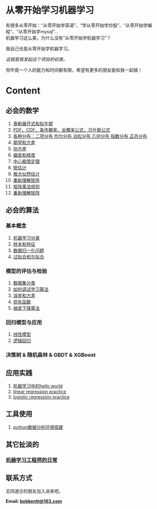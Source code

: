 # 从零开始学习机器学习

有很多从零开始：“从零开始学英语”、“学从零开始学炒股”、“从零开始学编程”、“从零开始学mysql”...    
机器学习这么美，为什么没有“从零开始学机器学习”？

我自己也是从零开始学机器学习。

*这就是我发起这个项目的初衷。*

但毕竟一个人的能力和时间都有限，希望有更多的朋友能和我一起搞！

# Content
## 必会的数学
1. [泰勒展开式和拟牛顿](https://github.com/bobkentt/Learning-machine-from-scratch-/blob/master/math-base/ch1/1.md)
2. [PDF、CDF、条件概率、全概率公式、贝叶斯公式](https://github.com/bobkentt/Learning-machine-from-scratch-/blob/master/math-base/ch2/2.md)
3. [各种分布：二项分布 均匀分布 泊松分布 几何分布 指数分布 正态分布](https://github.com/bobkentt/Learning-machine-from-scratch-/blob/master/math-base/ch2/3.md)
4. [期望和方差](https://github.com/bobkentt/Learning-machine-from-scratch-/blob/master/math-base/ch3/ch3.md)
5. [协方差](https://github.com/bobkentt/Learning-machine-from-scratch-/blob/master/math-base/ch4/ch4.md)
6. [偏度和峰度](https://github.com/bobkentt/Learning-machine-from-scratch-/blob/master/math-base/ch5/ch5.md)
7. [中心极限定理](https://github.com/bobkentt/Learning-machine-from-scratch-/blob/master/math-base/ch6/ch6.md)
8. [矩估计](https://github.com/bobkentt/Learning-machine-from-scratch-/blob/master/math-base/ch7/ch7.md)
9. [极大似然估计](https://github.com/bobkentt/Learning-machine-from-scratch-/blob/master/math-base/ch8/ch8.md)
10. [重新理解矩阵](https://github.com/bobkentt/Learning-machine-from-scratch-/blob/master/math-base/ch9/ch9.md)
11. [矩阵乘法规则](h-/blob/master/math-base/ch8/ch8.md)
10. [重新理解矩阵](https://github.com/bobkentt/Learning-machine-from-scratch-/blob/master/math-base/ch11/matrix.md)

## 必会的算法
### 基本概念
1. [机器学习分类](https://github.com/bobkentt/Learning-machine-from-scratch-/blob/master/alg-base/ch1/the_division_of_ml.md)
2. [样本和特征](https://github.com/bobkentt/Learning-machine-from-scratch-/blob/master/alg-base/ch1/sample_feature_label.md)
3. [数据归一化问题](https://github.com/bobkentt/Learning-machine-from-scratch-/blob/master/alg-base/ch1/data_normalization.md)
4. [过拟合和欠拟合](https://github.com/bobkentt/Learning-machine-from-scratch-/blob/master/alg-base/ch1/underfitting_vs_overfitting.md)
### 模型的评估与检验
1. [数据集分类](https://github.com/bobkentt/Learning-machine-from-scratch-/blob/master/alg-base/ch1/dataset_classification.md)
2. [如何调试学习算法](https://github.com/bobkentt/Learning-machine-from-scratch-/blob/master/alg-base/ch1/debug_ml_alg.md)
3. [误差和方差](https://github.com/bobkentt/Learning-machine-from-scratch-/blob/master/alg-base/ch1/Error%26variance.md)
4. [损失函数](https://github.com/bobkentt/Learning-machine-from-scratch-/blob/master/alg-base/ch1/loss_function.md)
5. [梯度下降算法](https://github.com/bobkentt/Learning-machine-from-scratch-/blob/master/alg-base/ch1/gradient_descent.md)

### 回归模型与应用
1. [线性模型](https://github.com/bobkentt/Learning-machine-from-scratch-/blob/master/alg-base/ch2/%E7%BA%BF%E6%80%A7%E6%A8%A1%E5%9E%8B.md)
2. [逻辑回归](https://github.com/bobkentt/Learning-machine-from-scratch-/blob/master/alg-base/logistic-regression/logisticRegression.md)

### 决策树 & 随机森林 & GBDT & XGBoost


## 应用实践
1. [机器学习中的hello world](https://github.com/bobkentt/Learning-machine-from-scratch-/blob/master/practice/ml-hello-world-program.md)
2. [linear regression practice](https://github.com/bobkentt/Learning-machine-from-scratch-/blob/master/practice/linear-regression-practice.md)
3. [logistic regression practice](https://github.com/bobkentt/Learning-machine-from-scratch-/blob/master/practice/logistic-regression-practice.md)


## 工具使用
1. [python数据分析环境搭建](https://github.com/bobkentt/Learning-machine-from-scratch-/blob/master/practice/python-environment-install.md)

## 其它扯淡的
### [机器学习工程师的日常](https://github.com/bobkentt/Learning-machine-from-scratch-/blob/master/other/major-task/major-task.md)


## 联系方式
志同道合的朋友加入进来吧。

**Email:   bobkentt@163.com**
